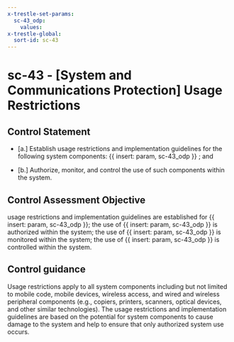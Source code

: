```yaml
---
x-trestle-set-params:
  sc-43_odp:
    values:
x-trestle-global:
  sort-id: sc-43
---
```


# sc-43 - \[System and Communications Protection\] Usage Restrictions

## Control Statement

- \[a.\] Establish usage restrictions and implementation guidelines for the following system components: {{ insert: param, sc-43_odp }} ; and

- \[b.\] Authorize, monitor, and control the use of such components within the system.

## Control Assessment Objective

usage restrictions and implementation guidelines are established for {{ insert: param, sc-43_odp }};
the use of {{ insert: param, sc-43_odp }} is authorized within the system;
the use of {{ insert: param, sc-43_odp }} is monitored within the system;
the use of {{ insert: param, sc-43_odp }} is controlled within the system.

## Control guidance

Usage restrictions apply to all system components including but not limited to mobile code, mobile devices, wireless access, and wired and wireless peripheral components (e.g., copiers, printers, scanners, optical devices, and other similar technologies). The usage restrictions and implementation guidelines are based on the potential for system components to cause damage to the system and help to ensure that only authorized system use occurs.
